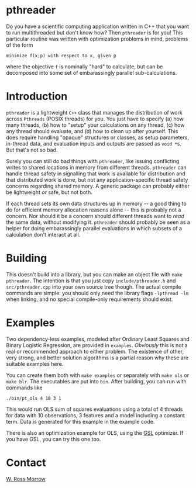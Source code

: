 # pthreader

Do you have a scientific computing application written in C++ that you want to run multithreaded but don't know how? Then `pthreader` is for you! This particular routine was written with optimization problems in mind, problems of the form

```
minimize f(x;p) with respect to x, given p
```

where the objective `f` is nominally "hard" to calculate, but can be decomposed into some set of embarassingly parallel sub-calculations. 

# Introduction

`pthreader` is a lightweight `C++` class that manages the distribution of work across `Pthreads` (POSIX threads) for you. You just have to specify (a) how many threads, (b) how to "setup" your calculations on any thread, (c) how any thread should evaluate, and (d) how to clean up after yourself. This does require handling "opaque" structures or classes, as setup parameters, in-thread data, and evaluation inputs and outputs are passed as `void *`s. But that's not so bad. 

Surely you can still do bad things with `pthreader`, like issuing conflicting writes to shared locations in memory from different threads. `pthreader` can handle thread safety in signalling that work is available for distribution and that distributed work is done, but not any application-specific thread safety concerns regarding shared memory. A generic package can probably either be lightweight _or_ safe, but not both. 

If each thread sets its own data structures up in memory -- a good thing to do for efficient memory allocation reasons alone -- this is probably not a concern. Nor should it be a concern should different threads want to _read_ the same data, without modifying it. `pthreader` should probably be seen as a helper for doing embarassingly parallel evaluations in which subsets of a calculation don't interact at all. 

# Building

This doesn't build into a library, but you can make an object file with `make pthreader`. The intention is that you just copy `include/pthreader.h` and `src/pthreader.cpp` into your own source tree though. The actual compile commands are simple: you should only need the library flags `-lpthread -lm` when linking, and no special compile-only requirements should exist. 

# Examples

Two dependency-less examples, modeled after Ordinary Least Squares and Binary Logistic Regression, are provided in `examples`. _Obviously_ this is not a real or recommended approach to either problem. The existence of other, very strong, and better solution algorithms is a partial reason why these are suitable examples here. 

You can create them both with `make examples` or separately with `make ols` or `make blr`. The executables are put into `bin`. After building, you can run with commands like
```
./bin/pt_ols 4 10 3 1
```
This would run OLS sum of squares evaluations using a total of 4 threads for data with 10 observations, 3 features and a model including a constant term. Data is generated for this example in the example code. 

There is also an optimization example for OLS, using the [GSL](https://www.gnu.org/software/gsl/doc/html/intro.html) optimizer. If you have GSL, you can try this one too. 

# Contact

[W. Ross Morrow](wrossmorrow@stanford.edu)